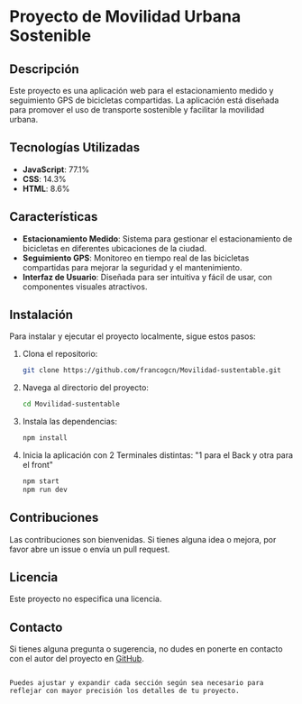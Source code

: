 # Proyecto de Movilidad Urbana Sostenible

## Descripción
Este proyecto es una aplicación web para el estacionamiento medido y seguimiento GPS de bicicletas compartidas. La aplicación está diseñada para promover el uso de transporte sostenible y facilitar la movilidad urbana.

## Tecnologías Utilizadas
- **JavaScript**: 77.1%
- **CSS**: 14.3%
- **HTML**: 8.6%

## Características
- **Estacionamiento Medido**: Sistema para gestionar el estacionamiento de bicicletas en diferentes ubicaciones de la ciudad.
- **Seguimiento GPS**: Monitoreo en tiempo real de las bicicletas compartidas para mejorar la seguridad y el mantenimiento.
- **Interfaz de Usuario**: Diseñada para ser intuitiva y fácil de usar, con componentes visuales atractivos.

## Instalación
Para instalar y ejecutar el proyecto localmente, sigue estos pasos:

1. Clona el repositorio:
   ```bash
   git clone https://github.com/francogcn/Movilidad-sustentable.git
   ```

2. Navega al directorio del proyecto:
   ```bash
   cd Movilidad-sustentable
   ```

3. Instala las dependencias:
   ```bash
   npm install
   ```
4. Inicia la aplicación con 2 Terminales distintas: "1 para el Back y otra para el front"
   ```bash
   npm start
   npm run dev
   ```

## Contribuciones
Las contribuciones son bienvenidas. Si tienes alguna idea o mejora, por favor abre un issue o envía un pull request.

## Licencia
Este proyecto no especifica una licencia.

## Contacto
Si tienes alguna pregunta o sugerencia, no dudes en ponerte en contacto con el autor del proyecto en [GitHub](https://github.com/francogcn).

```

Puedes ajustar y expandir cada sección según sea necesario para reflejar con mayor precisión los detalles de tu proyecto.
